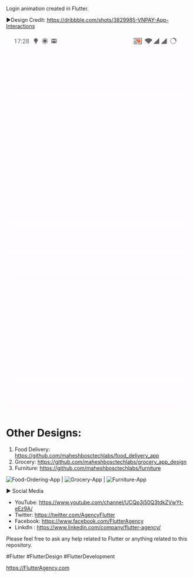 Login animation created in Flutter.

►Design Credit: https://dribbble.com/shots/3829985-VNPAY-App-Interactions


![Demo](https://github.com/maheshbosctechlabs/flutter_login_animation/blob/master/login-animation.gif)




# Other Designs:

1. Food Delivery: https://github.com/maheshbosctechlabs/food_delivery_app
2. Grocery: https://github.com/maheshbosctechlabs/grocery_app_design
3. Furniture: https://github.com/maheshbosctechlabs/furniture

![Food-Ordering-App](https://flutteragency.com/wp-content/uploads/2020/07/Food-Ordering-App.gif) | ![Grocery-App](https://flutteragency.com/wp-content/uploads/2020/07/Grocery-App.gif) | ![Furniture-App](https://flutteragency.com/wp-content/uploads/2020/07/Webp.net-gifmaker.gif)


► Social Media
- YouTube: https://www.youtube.com/channel/UCQp3j50Q3tdkZVwYt-eEz9A/
- Twitter: https://twitter.com/AgencyFlutter
- Facebook: https://www.facebook.com/FlutterAgency
- LinkdIn : https://www.linkedin.com/company/flutter-agency/
 

Please feel free to ask any help related to Flutter or anything related to this repository.

#Flutter #FlutterDesign #FlutterDevelopment

https://FlutterAgency.com
